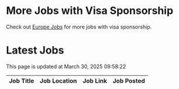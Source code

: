 # More Jobs with Visa Sponsorship

Check out [Europe Jobs](https://github.com/sureshparimi/europejobs#latest-jobs) for more jobs with visa sponsorship.

# Latest Jobs

This page is updated at March 30, 2025 09:58:22

| Job Title | Job Location | Job Link | Job Posted |
| --- | --- | --- | --- |
